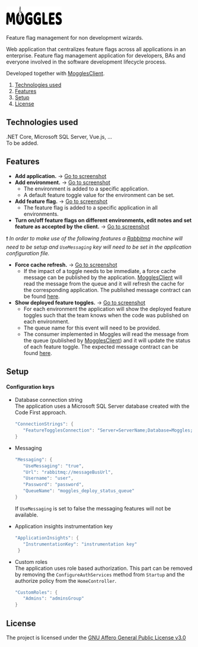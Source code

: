 # <img src="./MogglesImages/Logo.png" alt="Moggles logo" height="50" width="150" >  

Feature flag management for non development wizards.  

Web application that centralizes feature flags across all applications in an enterprise. Feature flag management application for developers, BAs and everyone involved in the software development lifecycle process.

Developed together with [MogglesClient](https://github.com/NSIAppDev/MogglesClient). 

1. [Technologies used](#technologies-used)
2. [Features](#features)
3. [Setup](#setup)
4. [License](#license)

## Technologies used  
.NET Core, Microsoft SQL Server, Vue.js, ...  
To be added.

## Features

* **Add application.** -> [Go to screenshot](./MogglesImages/AddApplication.PNG)
* **Add environment.** -> [Go to screenshot](./MogglesImages/AddEnv.PNG)  
  * The environment is added to a specific application.
  * A default feature toggle value for the environment can be set.
* **Add feature flag.** -> [Go to screenshot](./MogglesImages/AddFeatureToggle.PNG)  
  * The feature flag is added to a specific application in all environments.
* **Turn on/off feature flags on different environments, edit notes and set feature as accepted by the client.** -> [Go to screenshot](./MogglesImages/EditFeatureToggle.PNG)

:heavy_exclamation_mark: *In order to make use of the following features a [Rabbitmq](https://www.rabbitmq.com/configure.html) machine will need to be setup and ```UseMessaging``` key will need to be set in the application configuration file.*

* **Force cache refresh.** -> [Go to screenshot](./MogglesImages/ForceCache.PNG)
  * If the impact of a toggle needs to be immediate, a force cache message can be published by the application. [MogglesClient](https://github.com/NSIAppDev/MogglesClient) will read the message from the queue and it will refresh the cache for the corresponding application. The published message contract can be found [here](./MogglesContracts/RefreshTogglesCache.cs).
* **Show deployed feature toggles.** -> [Go to screenshot](./MogglesImages/ShowDeployedToggles.PNG)  
  * For each environment the application will show the deployed feature toggles such that the team knows when the code was published on each environment.
  * The queue name for this event will need to be provided.
  * The consumer implemented in Moggles will read the message from the queue (published by [MogglesClient](https://github.com/NSIAppDev/MogglesClient)) and it will update the status of each feature toggle. The expected message contract can be found [here](./MogglesContracts/RegisteredTogglesUpdate.cs).

## Setup  
#### **Configuration keys**   
 * Database connection string  
   The application uses a Microsoft SQL Server database created with the Code First approach.
   ```C#
   "ConnectionStrings": {
      "FeatureTogglesConnection": "Server=ServerName;Database=Moggles;Integrated Security=true;Application Name=Moggles"
   }
   ```  
 * Messaging
   ```C#
   "Messaging": {
      "UseMessaging": "true",
      "Url": "rabbitmq://messageBusUrl",
      "Username": "user",
      "Password": "password",
      "QueueName": "moggles_deploy_status_queue"
   }
   ```
   If ```UseMessaging``` is set to false the messaging features will not be available.

 * Application insights instrumentation key  
   ```C#
   "ApplicationInsights": {
      "InstrumentationKey": "instrumentation key"
    }
   ```  
 * Custom roles  
   The application uses role based authorization. This part can be removed by removing the ```ConfigureAuthServices``` method from ```Startup``` and the authorize policy from the ```HomeController```. 
   ```C#
   "CustomRoles": {
      "Admins": "adminsGroup"
   }
   ```
   
  
## License
The project is licensed under the [GNU Affero General Public License v3.0](./LICENSE) 

